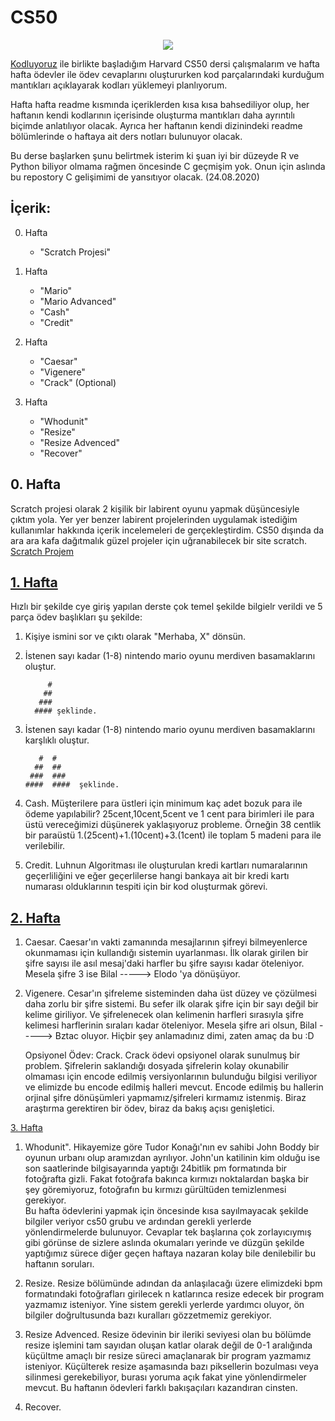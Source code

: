 # CS50
<p align="center">
  <img src="https://user-images.githubusercontent.com/62308612/91111567-82f19580-e689-11ea-8c57-f9026dd76143.png" />
</p>

[Kodluyoruz](https://www.kodluyoruz.org) ile birlikte başladığım Harvard CS50 dersi çalışmalarım ve hafta hafta ödevler ile ödev cevaplarını oluştururken kod parçalarındaki kurduğum mantıkları açıklayarak kodları yüklemeyi planlıyorum.

Hafta hafta readme kısmında içeriklerden kısa kısa bahsediliyor olup, her haftanın kendi kodlarının içerisinde oluşturma mantıkları daha ayrıntılı biçimde anlatılıyor olacak.
Ayrıca her haftanın kendi dizinindeki readme bölümlerinde o haftaya ait ders notları bulunuyor olacak.


Bu derse başlarken şunu belirtmek isterim ki şuan iyi bir düzeyde R ve Python biliyor olmama rağmen öncesinde C geçmişim yok. Onun için aslında bu repostory C gelişimimi de yansıtıyor olacak.
(24.08.2020)

## İçerik:

0. Hafta
   * "Scratch Projesi"
1. Hafta
   * "Mario"
   * "Mario Advanced"
   * "Cash"
   * "Credit"  
  
2. Hafta
   * "Caesar"
   * "Vigenere"
   * "Crack" (Optional)

3. Hafta
   * "Whodunit"
   * "Resize"
   * "Resize Advenced"
   * "Recover"
   

## 0. Hafta

Scratch projesi olarak 2 kişilik bir labirent oyunu yapmak düşüncesiyle çıktım yola. Yer yer benzer labirent projelerinden uygulamak istediğim kullanımlar hakkında içerik incelemeleri de gerçekleştirdim. CS50 dışında da ara ara kafa dağıtmalık güzel projeler için uğranabilecek bir site scratch.   
[Scratch Projem](https://scratch.mit.edu/projects/418376809)

## [1. Hafta](https://github.com/bilative/cs50/tree/master/week1)
Hızlı bir şekilde cye giriş yapılan derste çok temel şekilde bilgielr verildi ve 5 parça ödev başlıkları şu şekilde:
1. Kişiye ismini sor ve çıktı olarak "Merhaba, X" dönsün.

2. İstenen sayı kadar (1-8) nintendo mario oyunu merdiven basamaklarını oluştur.

	        #
	       ##
	      ###
	     #### şeklinde.
	     
3. İstenen sayı kadar (1-8) nintendo mario oyunu merdiven basamaklarını karşlıklı oluştur.

	      #  #
	     ##  ##
	    ###  ###
	   ####  ####  şeklinde.
	     
4. Cash. Müşterilere para üstleri için minimum kaç adet bozuk para ile ödeme yapılabilir?
25cent,10cent,5cent ve 1 cent para birimleri ile para üstü vereceğimizi düşünerek yaklaşıyoruz probleme. Örneğin 38 centlik bir paraüstü 1.(25cent)+1.(10cent)+3.(1cent) ile toplam 5 madeni para ile verilebilir.

5. Credit. Luhnun Algoritması ile oluşturulan kredi kartları numaralarının geçerliliğini ve eğer geçerlilerse hangi bankaya ait bir kredi kartı numarası olduklarının tespiti için bir kod oluşturmak görevi.

## [2. Hafta](https://github.com/bilative/cs50/tree/master/week2)


1. Caesar. Caesar'ın vakti zamanında mesajlarının şifreyi bilmeyenlerce okunmaması için kullandığı sistemin uyarlanması. İlk olarak girilen bir şifre sayısı ile asıl mesaj'daki harfler bu şifre sayısı kadar öteleniyor. Mesela şifre 3 ise Bilal -----> Elodo 'ya dönüşüyor.

2. Vigenere. Cesar'ın şifreleme sisteminden daha üst düzey ve çözülmesi daha zorlu bir şifre sistemi. Bu sefer ilk olarak şifre için bir sayı değil bir kelime giriliyor. Ve şifrelenecek olan kelimenin harfleri sırasıyla şifre kelimesi harflerinin sıraları kadar öteleniyor. Mesela şifre ari olsun, Bilal -----> Bztac oluyor. Hiçbir şey anlamadınız dimi, zaten amaç da bu :D  
  
    
    Opsiyonel Ödev: Crack. Crack ödevi opsiyonel olarak sunulmuş bir problem. Şifrelerin saklandığı dosyada şifrelerin kolay okunabilir olmaması için encode edilmiş versiyonlarının bulunduğu bilgisi veriliyor ve elimizde bu encode edilmiş halleri mevcut. Encode edilmiş bu hallerin orjinal şifre dönüşümleri yapmamız/şifreleri kırmamız istenmiş. Biraz araştırma gerektiren bir ödev, biraz da bakış açısı genişletici.
    
[3. Hafta](https://github.com/bilative/cs50/tree/master/week3)  
1. Whodunit". Hikayemize göre Tudor Konağı'nın ev sahibi John Boddy bir oyunun urbanı olup aramızdan ayrılıyor. John'un katilinin kim olduğu ise son saatlerinde bilgisayarında yaptığı 24bitlik pm formatında bir fotoğrafta gizli. Fakat fotoğrafa bakınca kırmızı noktalardan başka bir şey göremiyoruz, fotoğrafın bu kırmızı gürültüden temizlenmesi gerekiyor.  
Bu hafta ödevlerini yapmak için öncesinde kısa sayılmayacak şekilde bilgiler veriyor cs50 grubu ve ardından gerekli yerlerde yönlendirmelerde bulunuyor. Cevaplar tek başlarına çok zorlayıcıymış gibi görünse de sizlere aslında okumaları yerinde ve düzgün şekilde yaptığımız sürece diğer geçen haftaya nazaran kolay bile denilebilir bu haftanın soruları.

2. Resize. Resize bölümünde adından da anlaşılacağı üzere elimizdeki bpm formatındaki fotoğrafları girilecek n katlarınca resize edecek bir program yazmamız isteniyor. Yine sistem gerekli yerlerde yardımcı oluyor, ön bilgiler doğrultusunda bazı kuralları gözzetmemiz gerekiyor.

3. Resize Advenced. Resize ödevinin bir ileriki seviyesi olan bu bölümde resize işlemini tam sayıdan oluşan katlar olarak değil de 0-1 aralığında küçültme amaçlı bir resize süreci amaçlanarak bir program yazmamız isteniyor. Küçülterek resize aşamasında bazı piksellerin bozulması veya silinmesi gerekebiliyor, burası yoruma açık fakat yine yönlendirmeler mevcut. Bu haftanın ödevleri farklı bakışaçıları kazandıran cinsten.

4. Recover.
